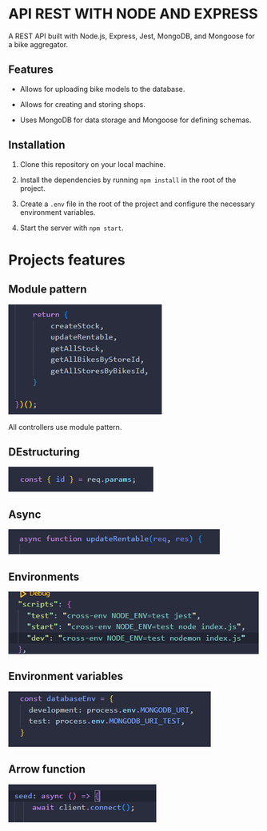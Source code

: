 # API REST WITH NODE AND EXPRESS

A REST API built with Node.js, Express, Jest, MongoDB, and Mongoose for a bike aggregator.

## Features

-   Allows for uploading bike models to the database.
-   Allows for creating and storing shops.

-   Uses MongoDB for data storage and Mongoose for defining schemas.

## Installation 

1. Clone this repository on your local machine.

2.  Install the dependencies by running `npm install` in the root of the project.

3.  Create a `.env` file in the root of the project and configure the necessary environment variables.

4.  Start the server with `npm start`.

# Projects features

## Module pattern 

![](/IMGreadme/module.PNG)

All controllers use module pattern.

## DEstructuring 
![](/IMGreadme/descructuring.PNG)

## Async 
![](/IMGreadme/async.PNG)

## Environments
![](/IMGreadme/environment.PNG)

## Environment variables
![](/IMGreadme/variables.PNG)

## Arrow function
![](/IMGreadme/arrow.PNG)

